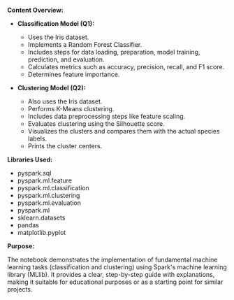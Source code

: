 
**Content Overview:**

* **Classification Model (Q1):**
    * Uses the Iris dataset.
    * Implements a Random Forest Classifier.
    * Includes steps for data loading, preparation, model training, prediction, and evaluation.
    * Calculates metrics such as accuracy, precision, recall, and F1 score.
    * Determines feature importance.

* **Clustering Model (Q2):**
    * Also uses the Iris dataset.
    * Performs K-Means clustering.
    * Includes data preprocessing steps like feature scaling.
    * Evaluates clustering using the Silhouette score.
    * Visualizes the clusters and compares them with the actual species labels.
    * Prints the cluster centers.

**Libraries Used:**

* pyspark.sql
* pyspark.ml.feature
* pyspark.ml.classification
* pyspark.ml.clustering
* pyspark.ml.evaluation
* pyspark.ml
* sklearn.datasets
* pandas
* matplotlib.pyplot

**Purpose:**

The notebook demonstrates the implementation of fundamental machine learning tasks (classification and clustering) using Spark's machine learning library (MLlib). It provides a clear, step-by-step guide with explanations, making it suitable for educational purposes or as a starting point for similar projects.

